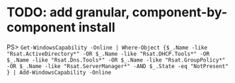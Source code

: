 # TODO: add granular, component-by-component install
PS> `Get-WindowsCapability -Online | Where-Object {$_.Name -like "Rsat.ActiveDirectory*" -OR $_.Name -like "Rsat.DHCP.Tools*" -OR $_.Name -like "Rsat.Dns.Tools*" -OR $_.Name -like "Rsat.GroupPolicy*" -OR $_.Name -like "Rsat.ServerManager*" -AND $_.State -eq "NotPresent" } | Add-WindowsCapability -Online`